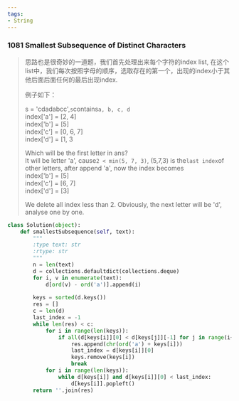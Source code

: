 ```yaml
---
tags:
- String
---
```


### 1081 Smallest Subsequence of Distinct Characters

> 思路也是很奇妙的一道题，我们首先处理出来每个字符的index list, 在这个list中，我们每次按照字母的顺序，选取存在的第一个，出现的index小于其他后面后面任何的最后出现index. 
>
> 例子如下：
>
> s = 'cdadabcc',`s`contains`a, b, c, d`  
> index\['a'\] = \[2, 4\]  
> index\['b'\] = \[5\]  
> index\['c'\] = \[0, 6, 7\]  
> index\['d'\] = \[1, 3
>
> Which will be the first letter in ans?  
> It will be letter 'a', cause`2 < min(5, 7, 3)`, \(5,7,3\) is the`last index`of other letters, after append 'a', now the index becomes  
> index\['b'\] = \[5\]  
> index\['c'\] = \[6, 7\]  
> index\['d'\] = \[3\]
>
> We delete all index less than 2. Obviously, the next letter will be 'd', analyse one by one.

```python
class Solution(object):
    def smallestSubsequence(self, text):
        """
        :type text: str
        :rtype: str
        """
        n = len(text)
        d = collections.defaultdict(collections.deque)
        for i, v in enumerate(text):
            d[ord(v) - ord('a')].append(i)
        
        keys = sorted(d.keys())
        res = []
        c = len(d)
        last_index = -1
        while len(res) < c:
            for i in range(len(keys)):
                if all(d[keys[i]][0] < d[keys[j]][-1] for j in range(i+1, len(keys))):
                    res.append(chr(ord('a') + keys[i]))
                    last_index = d[keys[i]][0]
                    keys.remove(keys[i])
                    break
            for i in range(len(keys)):
                while d[keys[i]] and d[keys[i]][0] < last_index:
                    d[keys[i]].popleft()
        return ''.join(res)
```



